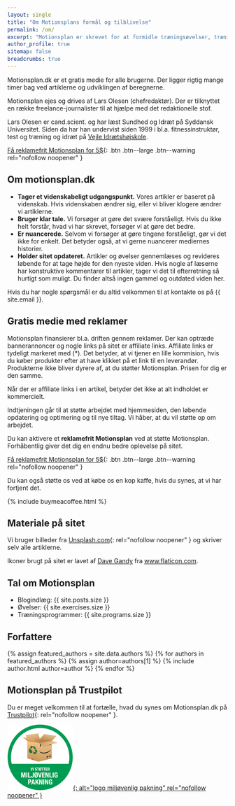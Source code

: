 ```yaml
---
layout: single
title: "Om Motionsplans formål og tilblivelse"
permalink: /om/
excerpt: "Motionsplan er skrevet for at formidle træningsøvelser, træningsprogrammer og viden om træning. Her får du alle detaljerne."
author_profile: true
sitemap: false
breadcrumbs: true
---
```


Motionsplan.dk er et gratis medie for alle brugerne. Der ligger rigtig mange timer bag ved artiklerne og udviklingen af beregnerne.

Motionsplan ejes og drives af Lars Olesen (chefredaktør). Der er tilknyttet en række freelance-journalister til at hjælpe med det redaktionelle stof.

Lars Olesen er cand.scient. og har læst Sundhed og Idræt på Syddansk Universitet. Siden da har han undervist siden 1999 i bl.a. fitnessinstruktør, test og træning og idræt på [Vejle Idrætshøjskole](https://www.vih.dk/).

[Få reklamefrit Motionsplan for 5$](https://www.buymeacoffee.com/l/Gi0SBcuPF){: .btn .btn--large .btn--warning rel="nofollow noopener" }

## Om motionsplan.dk

- **Tager et videnskabeligt udgangspunkt.** Vores artikler er baseret på videnskab. Hvis videnskaben ændrer sig, eller vi bliver klogere ændrer vi artiklerne.
- **Bruger klar tale.** Vi forsøger at gøre det svære forståeligt. Hvis du ikke helt forstår, hvad vi har skrevet, forsøger vi at gøre det bedre.
- **Er nuancerede.** Selvom vi forsøger at gøre tingene forståeligt, gør vi det ikke for enkelt. Det betyder også, at vi gerne nuancerer mediernes historier.
- **Holder sitet opdateret.** Artikler og øvelser gennemlæses og revideres løbende for at tage højde for den nyeste viden. Hvis nogle af læserne har konstruktive kommentarer til artikler, tager vi det til efterretning så hurtigt som muligt. Du finder altså ingen gammel og outdated viden her.

Hvis du har nogle spørgsmål er du altid velkommen til at kontakte os på {{ site.email }}.

## Gratis medie med reklamer

Motionsplan finansierer bl.a. driften gennem reklamer. Der kan optræde bannerannoncer og nogle links på sitet er affiliate links. Affiliate links er tydeligt markeret med (*). Det betyder, at vi tjener en lille kommision, hvis du køber produkter efter at have klikket på et link til en leverandør. Produkterne ikke bliver dyrere af, at du støtter Motionsplan. Prisen for dig er den samme.

Når der er affiliate links i en artikel, betyder det ikke at alt indholdet er kommercielt.

Indtjeningen går til at støtte arbejdet med hjemmesiden, den løbende opdatering og optimering og til nye tiltag. Vi håber, at du vil støtte op om arbejdet.

Du kan aktivere et **reklamefrit Motionsplan** ved at støtte Motionsplan. Forhåbentlig giver det dig en endnu bedre oplevelse på sitet.

[Få reklamefrit Motionsplan for 5$](https://www.buymeacoffee.com/l/Gi0SBcuPF){: .btn .btn--large .btn--warning rel="nofollow noopener" }

Du kan også støtte os ved at købe os en kop kaffe, hvis du synes, at vi har fortjent det.

{% include buymeacoffee.html %}

## Materiale på sitet

Vi bruger billeder fra [Unsplash.com](https://unsplash.com/){: rel="nofollow noopener" } og skriver selv alle artiklerne.

Ikoner brugt på sitet er lavet af <a href="https://www.flaticon.com/authors/dave-gandy" rel="nofollow noopener" title="Dave Gandy">Dave Gandy</a> fra <a rel="nofollow noopener" href="https://www.flaticon.com/" title="Flaticon">www.flaticon.com</a>.

## Tal om Motionsplan

- Blogindlæg: {{ site.posts.size }}
- Øvelser: {{ site.exercises.size }}
- Træningsprogrammer: {{ site.programs.size }}

## Forfattere

{% assign featured_authors = site.data.authors %}
{% for authors in featured_authors %}
  {% assign author=authors[1] %}
  {% include author.html author=author %}
{% endfor %}

## Motionsplan på Trustpilot

Du er meget velkommen til at fortælle, hvad du synes om Motionsplan.dk på [Trustpilot](https://dk.trustpilot.com/review/motionsplan.dk){: rel="nofollow noopener" }.

[![](/assets/images/miljoe-pakning-badge.png){: alt="logo miljøvenlig pakning" rel="nofollow noopener" }](https://miljoevenlig-pakning.dk/)
